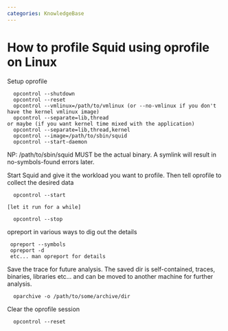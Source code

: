 ```yaml
---
categories: KnowledgeBase
---
```

# How to profile Squid using oprofile on Linux

Setup oprofile

```
  opcontrol --shutdown
  opcontrol --reset
  opcontrol --vmlinux=/path/to/vmlinux (or --no-vmlinux if you don't have the kernel vmlinux image)
  opcontrol --separate=lib,thread
or maybe (if you want kernel time mixed with the application)
  opcontrol --separate=lib,thread,kernel
  opcontrol --image=/path/to/sbin/squid
  opcontrol --start-daemon
```

NP: /path/to/sbin/squid MUST be the actual binary. A symlink will result
in no-symbols-found errors later.

Start Squid and give it the workload you want to profile. Then tell
oprofile to collect the desired data

```
  opcontrol --start

[let it run for a while]

  opcontrol --stop
```

opreport in various ways to dig out the details

```
 opreport --symbols
 opreport -d
 etc... man opreport for details
```

Save the trace for future analysis. The saved dir is self-contained,
traces, binaries, libraries etc... and can be moved to another machine
for further analysis.

```
  oparchive -o /path/to/some/archive/dir
```

Clear the oprofile session

```
  opcontrol --reset
```
